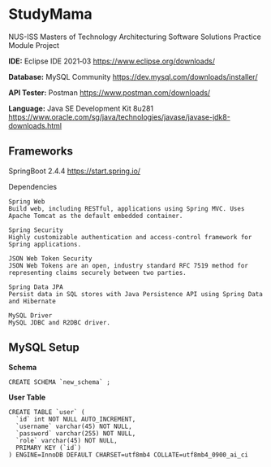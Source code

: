 # StudyMama
NUS-ISS Masters of Technology
Architecturing Software Solutions
Practice Module Project

**IDE:** Eclipse IDE 2021‑03 https://www.eclipse.org/downloads/

**Database:**  MySQL Community https://dev.mysql.com/downloads/installer/

**API Tester:** Postman https://www.postman.com/downloads/

**Language:** Java SE Development Kit 8u281 https://www.oracle.com/sg/java/technologies/javase/javase-jdk8-downloads.html

Frameworks
-
SpringBoot 2.4.4
https://start.spring.io/

Dependencies
```
Spring Web
Build web, including RESTful, applications using Spring MVC. Uses Apache Tomcat as the default embedded container.

Spring Security
Highly customizable authentication and access-control framework for Spring applications.

JSON Web Token Security
JSON Web Tokens are an open, industry standard RFC 7519 method for representing claims securely between two parties.

Spring Data JPA
Persist data in SQL stores with Java Persistence API using Spring Data and Hibernate

MySQL Driver
MySQL JDBC and R2DBC driver.
```

MySQL Setup
-

**Schema**
```
CREATE SCHEMA `new_schema` ;
```

**User Table**
```
CREATE TABLE `user` (
  `id` int NOT NULL AUTO_INCREMENT,
  `username` varchar(45) NOT NULL,
  `password` varchar(255) NOT NULL,
  `role` varchar(45) NOT NULL,
  PRIMARY KEY (`id`)
) ENGINE=InnoDB DEFAULT CHARSET=utf8mb4 COLLATE=utf8mb4_0900_ai_ci
```
